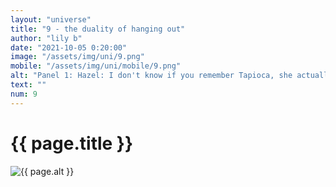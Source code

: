 ```yaml
--- 
layout: "universe" 
title: "9 - the duality of hanging out" 
author: "lily b" 
date: "2021-10-05 0:20:00" 
image: "/assets/img/uni/9.png" 
mobile: "/assets/img/uni/mobile/9.png"
alt: "Panel 1: Hazel: I don't know if you remember Tapioca, she actually moved back! We're gonna hang out / Robyn: I think i remember that name. | Panel 2: Robyn: Wait! I promised Luna I'd come over! | Panel 3: Hazel: You know, I can take you over there real quick. | Panel 4: Robyn: Yes!" 
text: ""
num: 9
--- 
```

 
<h1>{{ page.title }}</h1> 

<picture>
    <source media="all and (orientation: landscape)" srcset="{{ site.baseurl }}{{ page.image }}">
    <source media="all and (orientation: portrait)" srcset="{{ site.baseurl }}{{ page.mobile }}">
    <img src="{{ site.baseurl }}{{ page.image }}" alt="{{ page.alt }}" title="{{ page.text }}">
</picture>